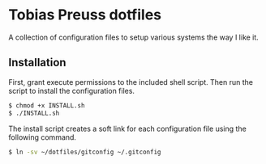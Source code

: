 # Tobias Preuss dotfiles

A collection of configuration files to setup various systems the way I like it.


## Installation

First, grant execute permissions to the included shell script.
Then run the script to install the configuration files.

```bash
$ chmod +x INSTALL.sh
$ ./INSTALL.sh
```

The install script creates a soft link for each configuration file using 
the following command.

```bash
$ ln -sv ~/dotfiles/gitconfig ~/.gitconfig
```
